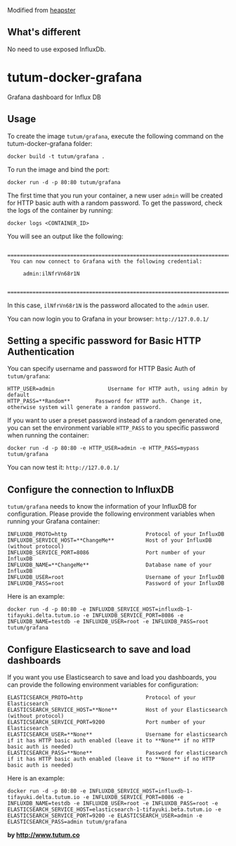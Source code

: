 Modified from [heapster](https://github.com/GoogleCloudPlatform/heapster/tree/master/influx-grafana/grafana)

What's different
--------
No need to use exposed InfluxDb.

tutum-docker-grafana
====================

Grafana dashboard for Influx DB


Usage
-----
To create the image `tutum/grafana`, execute the following command on the tutum-docker-grafana folder:

    docker build -t tutum/grafana .

To run the image and bind the port:

    docker run -d -p 80:80 tutum/grafana

The first time that you run your container, a new user `admin` will be created for HTTP basic auth with a random password. To get the password, check the logs of the container by running:

    docker logs <CONTAINER_ID>

You will see an output like the following:
```
 ========================================================================
 You can now connect to Grafana with the following credential:

     admin:ilNfrVn68r1N

 ========================================================================
```
In this case, `ilNfrVn68r1N` is the password allocated to the `admin` user.

You can now login you to Grafana in your browser: `http://127.0.0.1/`


Setting a specific password for Basic HTTP Authentication
---------------------------------------------------------

You can specify username and password for HTTP Basic Auth of `tutum/grafana`:

```
HTTP_USER=admin                 Username for HTTP auth, using admin by default
HTTP_PASS=**Random**        Password for HTTP auth. Change it, otherwise system will generate a random password.
```

If you want to user a preset password instead of a random generated one, you can set the environment variable `HTTP_PASS` to you specific password when running the container:

    docker run -d -p 80:80 -e HTTP_USER=admin -e HTTP_PASS=mypass tutum/grafana

You can now test it: `http://127.0.0.1/`


Configure the connection to InfluxDB
------------------------------------

`tutum/grafana` needs to know the information of your InfluxDB for configuration. Please provide the following environment variables when running your Grafana container:
```
INFLUXDB_PROTO=http                         Protocol of your InfluxDB
INFLUXDB_SERVICE_HOST=**ChangeMe**          Host of your InfluxDB (without protocol)
INFLUXDB_SERVICE_PORT=8086                  Port number of your InfluxDB
INFLUXDB_NAME=**ChangeMe**                  Database name of your InfluxDB
INFLUXDB_USER=root                          Username of your InfluxDB
INFLUXDB_PASS=root                          Password of your InfluxDB
```

Here is an example:

    docker run -d -p 80:80 -e INFLUXDB_SERVICE_HOST=influxdb-1-tifayuki.delta.tutum.io -e INFLUXDB_SERVICE_PORT=8086 -e INFLUXDB_NAME=testdb -e INFLUXDB_USER=root -e INFLUXDB_PASS=root tutum/grafana


Configure Elasticsearch to save and load dashboards
---------------------------------------------------
If you want you use Elasticsearch to save and load you dashboards, you can provide the following environment variables for configuration:

```
ELASTICSEARCH_PROTO=http                    Protocol of your Elasticsearch
ELASTICSEARCH_SERVICE_HOST=**None**         Host of your Elasticsearch (without protocol)
ELASTICSEARCH_SERVICE_PORT=9200             Port number of your Elasticsearch
ELASTICSEARCH_USER=**None**                 Username for elasticsearch if it has HTTP basic auth enabled (leave it to **None** if no HTTP basic auth is needed)
ELASTICSEARCH_PASS=**None**                 Password for elasticsearch if it has HTTP basic auth enabled (leave it to **None** if no HTTP basic auth is needed)
```

Here is an example:

    docker run -d -p 80:80 -e INFLUXDB_SERVICE_HOST=influxdb-1-tifayuki.delta.tutum.io -e INFLUXDB_SERVICE_PORT=8086 -e INFLUXDB_NAME=testdb -e INFLUXDB_USER=root -e INFLUXDB_PASS=root -e ELASTICSEARCH_SERVICE_HOST=elasticsearch-1-tifayuki.beta.tutum.io -e ELASTICSEARCH_SERVICE_PORT=9200 -e ELASTICSEARCH_USER=admin -e ELASTICSEARCH_PASS=admin tutum/grafana


**by http://www.tutum.co**
